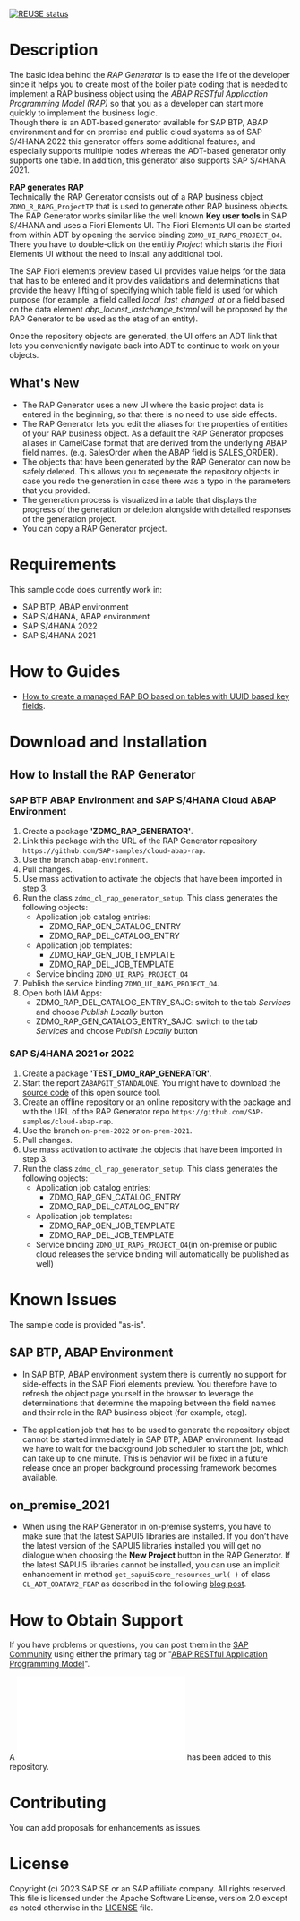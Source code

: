 [![REUSE status](https://api.reuse.software/badge/github.com/SAP-samples/cloud-abap-rap)](https://api.reuse.software/info/github.com/SAP-samples/cloud-abap-rap)

# Description

The basic idea behind the *RAP Generator* is to ease the life of the developer since it helps you to create most of the boiler plate coding that is needed to implement a RAP business object using the *ABAP RESTful Application Programming Model (RAP)* so that you as a developer can start more quickly to implement the business logic.  
Though there is an ADT-based generator available for SAP BTP, ABAP environment and for on premise and public cloud systems as of SAP S/4HANA 2022 this generator offers some additional features, and especially supports multiple nodes whereas the ADT-based generator only supports one table. In addition, this generator also supports SAP S/4HANA 2021.  

**RAP generates RAP**  
Technically the RAP Generator consists out of a RAP business object `ZDMO_R_RAPG_ProjectTP` that is used to generate other RAP business objects.  
The RAP Generator works similar like the well known **Key user tools** in SAP S/4HANA and uses a Fiori Elements UI. The Fiori Elements UI can be started from within ADT by opening the service binding `ZDMO_UI_RAPG_PROJECT_O4`. There you have to double-click on the entitiy *Project* which starts the Fiori Elements UI without the need to install any additional tool.     

The SAP Fiori elements preview based UI provides value helps for the data that has to be entered and it provides validations and determinations that provide the heavy lifting of specifying which table field is used for which purpose (for example, a field called *local_last_changed_at* or a field based on the data element *abp_locinst_lastchange_tstmpl* will be proposed by the RAP Generator to be used as the etag of an entity).

Once the repository objects are generated, the UI offers an ADT link that lets you conveniently navigate back into ADT to continue to work on your objects.

## What's New

- The RAP Generator uses a new UI where the basic project data is entered in the beginning, so that there is no need to use side effects.  
- The RAP Generator lets you edit the aliases for the properties of entities of your RAP business object. As a default the RAP Generator proposes aliases in CamelCase format that are derived from the underlying ABAP field names. (e.g. SalesOrder when the ABAP field is SALES_ORDER).  
- The objects that have been generated by the RAP Generator can now be safely deleted. This allows you to regenerate the repository objects in case you redo the generation in case there was a typo in the parameters that you provided.
- The generation process is visualized in a table that displays the progress of the generation or deletion alongside with detailed responses of the generation project.
- You can copy a RAP Generator project.

# Requirements

This sample code does currently work in:

- SAP BTP, ABAP environment
- SAP S/4HANA, ABAP environment
- SAP S/4HANA 2022
- SAP S/4HANA 2021

# How to Guides

- [How to create a managed RAP BO based on tables with UUID based key fields](how_to_managed_uuid.md).

# Download and Installation

## How to Install the RAP Generator

### SAP BTP ABAP Environment and SAP S/4HANA Cloud ABAP Environment

1. Create a package **'ZDMO_RAP_GENERATOR'**.
2. Link this package with the URL of the RAP Generator repository `https://github.com/SAP-samples/cloud-abap-rap`.
3. Use the branch `abap-environment`.
4. Pull changes.
5. Use mass activation to activate the objects that have been imported in step 3.
6. Run the class `zdmo_cl_rap_generator_setup`. This class generates the following objects:
   - Application job catalog entries:
     - ZDMO_RAP_GEN_CATALOG_ENTRY
     - ZDMO_RAP_DEL_CATALOG_ENTRY
   - Application job templates:
     - ZDMO_RAP_GEN_JOB_TEMPLATE
     - ZDMO_RAP_DEL_JOB_TEMPLATE
   - Service binding `ZDMO_UI_RAPG_PROJECT_O4`
7. Publish the service binding `ZDMO_UI_RAPG_PROJECT_O4`.
8. Open both IAM Apps:
   -  ZDMO_RAP_DEL_CATALOG_ENTRY_SAJC: switch to the tab *Services* and choose *Publish Locally* button
   -  ZDMO_RAP_GEN_CATALOG_ENTRY_SAJC: switch to the tab *Services* and choose *Publish Locally* button

### SAP S/4HANA 2021 or 2022

1. Create a package **'TEST_DMO_RAP_GENERATOR'**.
2. Start the report `ZABAPGIT_STANDALONE`. You might have to download the [source code](https://raw.githubusercontent.com/abapGit/build/main/zabapgit_standalone.prog.abap) of this open source tool.
3. Create an offline repository or an online repository with the package and with the URL of the RAP Generator repo
   `https://github.com/SAP-samples/cloud-abap-rap`.
4. Use the branch `on-prem-2022` or `on-prem-2021`.   
5. Pull changes.
6. Use mass activation to activate the objects that have been imported in step 3.
7. Run the class `zdmo_cl_rap_generator_setup`. This class generates the following objects:
   - Application job catalog entries:
     - ZDMO_RAP_GEN_CATALOG_ENTRY
     - ZDMO_RAP_DEL_CATALOG_ENTRY
   - Application job templates:
     - ZDMO_RAP_GEN_JOB_TEMPLATE
     - ZDMO_RAP_DEL_JOB_TEMPLATE
   - Service binding `ZDMO_UI_RAPG_PROJECT_O4`(in on-premise or public cloud releases the service binding will automatically be published as well)

# Known Issues

The sample code is provided "as-is".

## SAP BTP, ABAP Environment

- In SAP BTP, ABAP environment system there is currently no support for side-effects in the SAP Fiori elements preview. You therefore have to refresh the object page yourself in the browser to leverage the determinations that determine the mapping between the field names and their role in the RAP business object (for example, etag).

- The application job that has to be used to generate the repository object cannot be started immediately in SAP BTP, ABAP environment. Instead we have to wait for the background job scheduler to start the job, which can take up to one minute. This is behavior will be fixed in a future release once an proper background processing framework becomes available.

## on_premise_2021

- When using the RAP Generator in on-premise systems, you have to make sure that the latest SAPUI5 libraries are installed. If you don’t have the latest version of the SAPUI5 libraries installed you will get no dialogue when choosing the **New Project** button in the RAP Generator.
If the latest SAPUI5 libraries cannot be installed, you can use an implicit enhancement in method `get_sapui5core_resources_url( )` of class `CL_ADT_ODATAV2_FEAP` as described in the following [blog post](https://blogs.sap.com/2022/04/16/how-to-use-the-latest-sapui5-library-for-the-fiori-elements-preview-in-adt/).

# How to Obtain Support

If you have problems or questions, you can post them in the [SAP Community](https://answers.sap.com/questions/ask.html) using either the primary tag or "[ABAP RESTful Application Programming Model](https://answers.sap.com/tags/7e44126e-7b27-471d-a379-df205a12b1ff)".

A ![how-to-guide](how_to_use_the_generator.md) has been added to this repository.

# Contributing

You can add proposals for enhancements as issues.

# License
Copyright (c) 2023 SAP SE or an SAP affiliate company. All rights reserved. This file is licensed under the Apache Software License, version 2.0 except as noted otherwise in the [LICENSE](LICENSE) file.

